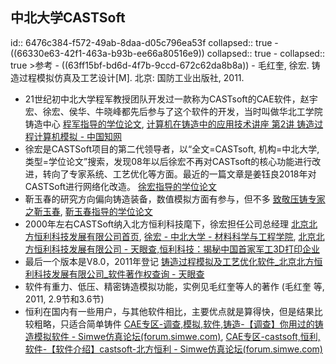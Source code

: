 ## 中北大学CASTSoft
id:: 6476c384-f572-49ab-8daa-d05c796ea53f
collapsed:: true
	- ((66330e63-42f1-463a-b93b-ee66a80516e9))
	  collapsed:: true
		- collapsed:: true
		  >参考
			- ((63ff15bf-bd6d-4f7b-9ccd-672c62da8b8a))
			- 毛红奎, 徐宏. 铸造过程模拟仿真及工艺设计[M]. 北京: 国防工业出版社, 2011.
- 21世纪初中北大学程军教授团队开发过一款称为CASTsoft的CAE软件，赵宇宏、徐宏、侯华、牛晓峰都先后参与了这个软件的开发，当时叫做华北工学院铸造中心 [程军指导的学位论文](https://www.zhizhen.com/s?strchannel=3,5&adv=DT((F="程军")+AND+(O='中北大学'))&aorp=a&size=15&isort=2&x=0_445), [计算机在铸造中的应用技术讲座 第2讲 铸造过程计算机模拟 - 中国知网](https://kns.cnki.net/kcms2/article/abstract?v=3uoqIhG8C44YLTlOAiTRKjkpgKvIT9Nkm5tS6uBYqSFz1SgcT_1JlwhPnnA8M-ZWboCbSAuvCa2xsuxz9x5vo0YxlSh5CWNV&uniplatform=NZKPT)
- 徐宏是CASTSoft项目的第二代领导者，以“全文=CASTsoft, 机构=中北大学, 类型=学位论文”搜索，发现08年以后徐宏不再对CASTsoft的核心功能进行改进，转向了专家系统、工艺优化等方面。最近的一篇文章是姜钰良2018年对CASTSoft进行网络化改造。 [徐宏指导的学位论文](https://www.zhizhen.com/s?strchannel=3,5&adv=DT((F="徐宏")+AND+(O='中北大学'))&aorp=a&size=15&isort=2&x=0_445)
- 靳玉春的研究方向偏向铸造装备，数值模拟方面有参与，但不多 [致敬压铸专家之靳玉春](https://fd-asia.gymf.com.cn/news/19314), [靳玉春指导的学位论文](https://www.zhizhen.com/s?strchannel=3,5&adv=DT((F="靳玉春")+AND+(O='中北大学'))&aorp=a&size=15&isort=2&x=0_445)
- 2000年左右CASTSoft纳入北方恒利科技麾下，徐宏担任公司总经理  [北京北方恒利科技发展有限公司首页](https://www.ruanfujia.com/vendor/48445/), [徐宏 - 中北大学 - 材料科学与工程学院](https://www.x-mol.com/university/faculty/54103), [北京北方恒利科技发展有限公司 - 天眼查](https://www.tianyancha.com/company/4951227),[恒利科技：揭秘中国首家军工3D打印企业](https://www.sohu.com/a/106511296_254021)
- 最后一个版本是V8.0，2011年登记 [铸造过程模拟及工艺优化软件_北京北方恒利科技发展有限公司_软件著作权查询 - 天眼查](https://banquan.tianyancha.com/rj/91evmm41ac61c33a81ae35158lb7v8e6)
- 软件有重力、低压、精密铸造模拟功能，实例见毛红奎等人的著作 (毛红奎 等, 2011, 2.9节和3.6节)
- 恒利在国内有一些用户，与其他软件相比，主要优点就是算得快，但是结果比较粗略，只适合简单铸件 [CAE专区-调查,模拟,软件,铸造-【调查】你用过的铸造模拟软件 - Simwe仿真论坛(forum.simwe.com)](https://forum.simwe.com/forum.php?mod=viewthread&tid=725458&extra=&page=1), [CAE专区-castsoft,恒利,软件-【软件介绍】castsoft-北方恒利 - Simwe仿真论坛(forum.simwe.com)](https://forum.simwe.com/forum.php?mod=viewthread&tid=611589&highlight=castSoft)
